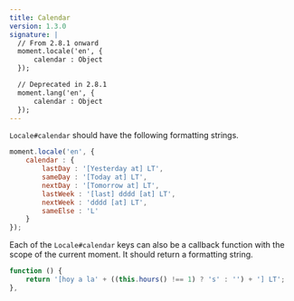 ```yaml
---
title: Calendar
version: 1.3.0
signature: |
  // From 2.8.1 onward
  moment.locale('en', {
      calendar : Object
  });

  // Deprecated in 2.8.1
  moment.lang('en', {
      calendar : Object
  });
---
```



`Locale#calendar` should have the following formatting strings.

```javascript
moment.locale('en', {
    calendar : {
        lastDay : '[Yesterday at] LT',
        sameDay : '[Today at] LT',
        nextDay : '[Tomorrow at] LT',
        lastWeek : '[last] dddd [at] LT',
        nextWeek : 'dddd [at] LT',
        sameElse : 'L'
    }
});
```

Each of the `Locale#calendar` keys can also be a callback function with the scope of the current moment. It should return a formatting string.

```javascript
function () {
    return '[hoy a la' + ((this.hours() !== 1) ? 's' : '') + '] LT';
},
```
